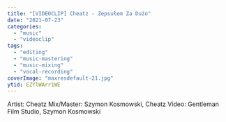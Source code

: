 ```yaml
---
title: "[VIDEOCLIP] Cheatz - Zepsułem Za Dużo"
date: "2021-07-23"
categories:
  - "music"
  - "videoclip"
tags:
  - "editing"
  - "music-mastering"
  - "music-mixing"
  - "vocal-recording"
coverImage: "maxresdefault-21.jpg"
ytid: EZYlWArr1WE
---
```


Artist: Cheatz
Mix/Master: Szymon Kosmowski, Cheatz
Video: Gentleman Film Studio, Szymon Kosmowski
